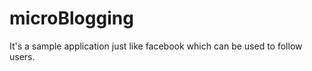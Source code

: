 microBlogging
=============

It's a sample application just like facebook which can be used to follow users.